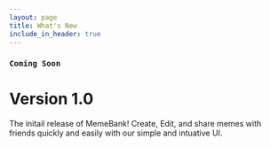 ```yaml
---
layout: page
title: What's New
include_in_header: true
---
```


### `Coming Soon`
# **Version 1.0**
The initail release of MemeBank! Create, Edit, and share memes with friends quickly and easily with our simple and intuative UI.